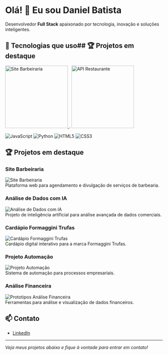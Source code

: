 # Olá! 👋 Eu sou Daniel Batista

Desenvolvedor **Full Stack** apaixonado por tecnologia, inovação e soluções inteligentes.

## 🚀 Tecnologias que uso## 🏆 Projetos em destaque

<a href="https://github.com/danielbsn1/site_barbeiaria" target="_blank">
  <img src="https://images.unsplash.com/photo-1515378791036-0648a3ef77b2?auto=format&fit=crop&w=400&q=80" alt="Site Barbeiraria" width="200"/>
</a>.

<a href="https://github.com/danielbsn1/api_restaurante" target="_blank">
  <img src="https://images.unsplash.com/photo-1504674900247-0877df9cc836?auto=format&fit=crop&w=400&q=80" alt="API Restaurante" width="200"/>
</a>


<!-- Repita para os outros projetos, mudando os links e imagens -->

![JavaScript](https://img.shields.io/badge/JavaScript-F7DF1E?logo=javascript&logoColor=black&style=for-the-badge)
![Python](https://img.shields.io/badge/Python-3776AB?logo=python&logoColor=white&style=for-the-badge)
![HTML5](https://img.shields.io/badge/HTML5-E34F26?logo=html5&logoColor=white&style=for-the-badge)
![CSS3](https://img.shields.io/badge/CSS3-1572B6?logo=css3&logoColor=white&style=for-the-badge)

## 🏆 Projetos em destaque

### Site Barbeiraria  
![Site Barbeiraria](https://share.google/images/GuiKI37OTs4Cus6Sh)  
Plataforma web para agendamento e divulgação de serviços de barbearia.

### Análise de Dados com IA  
![Análise de Dados com IA](https://www.comececomopedireito.com.br/blog/wp-content/uploads/2024/02/analise-de-dados-com-power-bi.jpg)  
Projeto de inteligência artificial para análise avançada de dados comerciais.

### Cardápio Formaggini Trufas  
![Cardápio Formaggini Trufas](https://images.unsplash.com/photo-1502741338009-cac2772e18bc?auto=format&fit=crop&w=400&q=80)  
Cardápio digital interativo para a marca Formaggini Trufas.

### Projeto Automação  
![Projeto Automação](https://azuton.com/wp-content/uploads/2022/09/automacao-de-markerting.jpg)  
Sistema de automação para processos empresariais.

### Análise Financeira  
![Prototipos Análise Financeira](https://novo.saovicentecontabilidade.com.br/wp-content/uploads/2014/05/analises_financeiras_balanco_consultoria_empresarial_sao_vicente_contabilidade.jpg)  
Ferramentas para análise e visualização de dados financeiros.

## 📫 Contato

- [LinkedIn](www.linkedin.com/in/danielbatista-dev)


---

*Veja meus projetos abaixo e fique à vontade para entrar em contato!*

